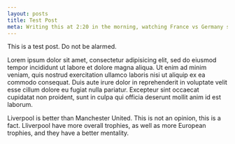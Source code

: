 ```yaml
---
layout: posts
title: Test Post
meta: Writing this at 2:20 in the morning, watching France vs Germany semifinal, France winning 2-0, courtesy of a Griezmann brace.
---
```


This is a test post. Do not be alarmed.

Lorem ipsum dolor sit amet, consectetur adipisicing elit, sed do eiusmod tempor incididunt ut labore et dolore magna aliqua. Ut enim ad minim veniam, quis nostrud exercitation ullamco laboris nisi ut aliquip ex ea commodo consequat. Duis aute irure dolor in reprehenderit in voluptate velit esse cillum dolore eu fugiat nulla pariatur. Excepteur sint occaecat cupidatat non proident, sunt in culpa qui officia deserunt mollit anim id est laborum.

Liverpool is better than Manchester United. This is not an opinion, this is a fact. Lliverpool have more overall trophies, as well as more European trophies, and they have a better mentality.

